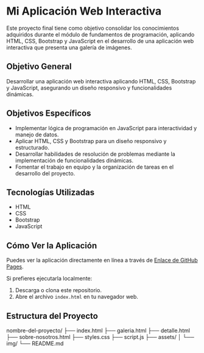 # Mi Aplicación Web Interactiva

Este proyecto final tiene como objetivo consolidar los conocimientos adquiridos durante el módulo de fundamentos de programación, aplicando HTML, CSS, Bootstrap y JavaScript en el desarrollo de una aplicación web interactiva que presenta una galería de imágenes.

## Objetivo General

Desarrollar una aplicación web interactiva aplicando HTML, CSS, Bootstrap y JavaScript, asegurando un diseño responsivo y funcionalidades dinámicas.

## Objetivos Específicos

- Implementar lógica de programación en JavaScript para interactividad y manejo de datos.
- Aplicar HTML, CSS y Bootstrap para un diseño responsivo y estructurado.
- Desarrollar habilidades de resolución de problemas mediante la implementación de funcionalidades dinámicas.
- Fomentar el trabajo en equipo y la organización de tareas en el desarrollo del proyecto.

## Tecnologías Utilizadas

- HTML
- CSS
- Bootstrap
- JavaScript

## Cómo Ver la Aplicación

Puedes ver la aplicación directamente en línea a través de [Enlace de GitHub Pages](https://tu-nombre-de-usuario.github.io/nombre-de-tu-proyecto/).

Si prefieres ejecutarla localmente:

1.  Descarga o clona este repositorio.
2.  Abre el archivo `index.html` en tu navegador web.

## Estructura del Proyecto

nombre-del-proyecto/
├── index.html
├── galeria.html
├── detalle.html
├── sobre-nosotros.html
├── styles.css
├── script.js
├── assets/
│   └── img/
└── README.md
